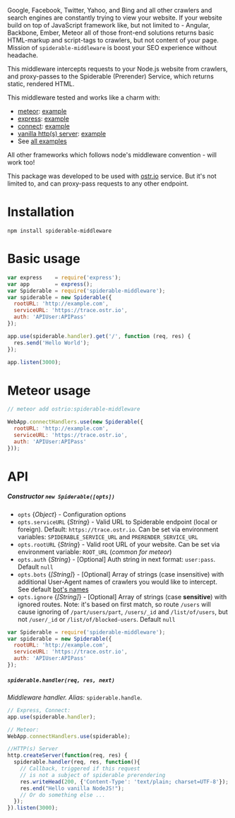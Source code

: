 Google, Facebook, Twitter, Yahoo, and Bing and all other crawlers and search engines are constantly trying to view your website. If your website build on top of JavaScript framework like, but not limited to - Angular, Backbone, Ember, Meteor all of those front-end solutions returns basic HTML-markup and script-tags to crawlers, but not content of your page. Mission of `spiderable-middleware` is boost your SEO experience without headache.

This middleware intercepts requests to your Node.js website from crawlers, and proxy-passes to the Spiderable (Prerender) Service, which returns static, rendered HTML.

This middleware tested and works like a charm with:
 - [meteor](https://www.meteor.com/): [example](https://github.com/VeliovGroup/spiderable-middleware/blob/master/examples/meteor.middleware.js)
 - [express](https://www.npmjs.com/package/express): [example](https://github.com/VeliovGroup/spiderable-middleware/blob/master/examples/express.middleware.js)
 - [connect](https://www.npmjs.com/package/connect): [example](https://github.com/VeliovGroup/spiderable-middleware/blob/master/examples/connect.middleware.js)
 - [vanilla http(s) server](https://nodejs.org/api/http.html): [example](https://github.com/VeliovGroup/spiderable-middleware/blob/master/examples/http.middleware.js)
 - See [all examples](https://github.com/VeliovGroup/spiderable-middleware/tree/master/examples)

All other frameworks which follows node's middleware convention - will work too!

This package was developed to be used with [ostr.io](https://ostr.io) service. But it's not limited to, and can proxy-pass requests to any other endpoint.

Installation
=======
```shell
npm install spiderable-middleware
```

Basic usage
=======
```js
var express    = require('express');
var app        = express();
var Spiderable = require('spiderable-middleware');
var spiderable = new Spiderable({
  rootURL: 'http://example.com',
  serviceURL: 'https://trace.ostr.io',
  auth: 'APIUser:APIPass'
});

app.use(spiderable.handler).get('/', function (req, res) {
  res.send('Hello World');
});

app.listen(3000);
```

Meteor usage
=======
```js
// meteor add ostrio:spiderable-middleware

WebApp.connectHandlers.use(new Spiderable({
  rootURL: 'http://example.com',
  serviceURL: 'https://trace.ostr.io',
  auth: 'APIUser:APIPass'
}));
```

API
=======

##### *Constructor* `new Spiderable([opts])`

 - `opts` {*Object*} - Configuration options
 - `opts.serviceURL` {*String*} - Valid URL to Spiderable endpoint (local or foreign). Default: `https://trace.ostr.io`. Can be set via environment variables: `SPIDERABLE_SERVICE_URL` and `PRERENDER_SERVICE_URL`
 - `opts.rootURL` {*String*} - Valid root URL of your website. Can be set via environment variable: `ROOT_URL` (*common for meteor*)
 - `opts.auth` {*String*} - [Optional] Auth string in next format: `user:pass`. Default `null`
 - `opts.bots` {*[String]*} - [Optional] Array of strings (case insensitive) with additional User-Agent names of crawlers you would like to intercept. See default [bot's names](https://github.com/VeliovGroup/spiderable-middleware/blob/master/src/index.coffee#9)
 - `opts.ignore` {*[String]*} - [Optional] Array of strings (case __sensitive__) with ignored routes. Note: it's based on first match, so route `/users` will cause ignoring of `/part/users/part`, `/users/_id` and `/list/of/users`, but not `/user/_id` or `/list/of/blocked-users`. Default `null`

```js
var Spiderable = require('spiderable-middleware');
var spiderable = new Spiderable({
  rootURL: 'http://example.com',
  serviceURL: 'https://trace.ostr.io',
  auth: 'APIUser:APIPass'
});
```

##### `spiderable.handler(req, res, next)`
*Middleware handler. Alias:* `spiderable.handle`.
```js
// Express, Connect:
app.use(spiderable.handler);

// Meteor:
WebApp.connectHandlers.use(spiderable);

//HTTP(s) Server
http.createServer(function(req, res) {
  spiderable.handler(req, res, function(){
    // Callback, triggered if this request
    // is not a subject of spiderable prerendering
    res.writeHead(200, {'Content-Type': 'text/plain; charset=UTF-8'});
    res.end("Hello vanilla NodeJS!");
    // Or do something else ...
  });
}).listen(3000);
```
